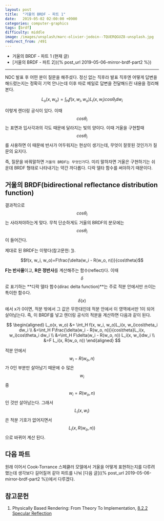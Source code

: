 ```yaml
---
layout: post
title:  "거울의 BRDF - 파트 1"
date:   2019-05-02 02:00:00 +0900
categories: computer-graphics
tags: [brdf]
difficulty: middle
image: /images/unsplash/marc-olivier-jodoin--TQUERQGUZ8-unsplash.jpg
redirect_from: /491
---
```

* 거울의 BRDF - 파트 1 (현재 글)
* [거울의 BRDF - 파트 2]({% post_url 2019-05-06-mirror-brdf-part2 %})

---

NDC 발표 후 어떤 분이 질문을 해주셨다. 정신 없는 직후라 발표 직후엔 어떻게 답변을 해드렸는지는 정확히 기억 안나는데 이후 따로 메일로 답변을 전달해드린 내용을 정리해본다.

$$L_o(x, w_o) = \int_H f(x, w_i, w_o)L_i(x, w_i)cos\theta_i dw_i$$

이렇게 렌더링 공식이 있다. 이때 $$cos\theta_i$$는 표면과 입사각과의 각도 때문에 달라지는 빛의 양이다. 이때 거울을 구현할때 $$cos\theta_i$$를 사용하면 이 때문에 반사가 어두워지는 현상이 생기는데, 무엇이 잘못된 것인가가 질문의 요지다.

즉, 질문을 바꿔말하면 `거울의 BRDF는 무엇인가`다. 미리 말하자면 거울은 구현하기는 쉬운데 BRDF 형태로 나타내기는 약간 까다롭다. 디락 델타 함수를 써야하기 때문이다.

## 거울의 BRDF(bidirectional reflectance distribution function)

결과적으로 $$cos\theta_i$$는 사라져야하는게 맞다. 무척 단순하게도 거울의 BRDF의 분모에는 $$cos\theta_i$$이 들어간다.

제대로 된 BRDF는 이렇다(참고문헌: [1][1]).

$$f(x, w_i, w_o)=F\frac{\delta(w_i - R(w_o, n))}{cos\theta}$$

**F는 반사율**이고, **R은 정반사**를 계산해주는 함수(reflect)다. 이때 $$\delta$$로 표기하는 **디락 델타 함수(dirac delta function)**는 주로 적분 안에서만 쓰이는 특이한 함수다. $$\delta(x)$$에서 x가 0이면, 적분 밖에서 그 값은 무한대인데 적분 안에서 이 영역에서만 1이 되어 살아남는다. 즉, 이 BRDF를 넣고 렌더링 공식의 적분을 계산하면 다음과 같이 된다.

$$
\begin{aligned}
L_o(x, w_o) &= \int_H f(x, w_i, w_o)L_i(x, w_i)cos\theta_i dw_i \\
&=\int_H F\frac{\delta(w_i - R(w_o, n))}{cos\theta}L_i(x, w_i)cos\theta_i dw_i \\
&=\int_H F\delta(w_i - R(w_o, n)) L_i(x, w_i)dw_i \\
&=F L_i(x, R(w_o, n))
\end{aligned}
$$

적분 안에서 $$w_i - R(w_o, n)$$가 0인 부분만 살아남기 때문에 수 많은 $$w_i$$ 중 $$w_i = R(w_o, n)$$ 인 것만 살아남는다. 그래서 $$L_i(x, w_i)$$은 적분 기호가 없어지면서 $$L_i(x, R(w_o, n))$$으로 바뀌어 계산 된다.

## 다음 파트

원래 이어서 Cook-Torrance 스페큘러 모델에서 거울을 어떻게 표현하는지를 다루려 했는데 생각보다 길어질꺼 같아 파트를 나눠
[다음 글]({% post_url 2019-05-06-mirror-brdf-part2 %})에서 다루겠다.

## 참고문헌

1. Physically Based Rendering: From Theory To Implementation, [8.2.2 Specular Reflection][1]

[1]: http://www.pbr-book.org/3ed-2018/Reflection_Models/Specular_Reflection_and_Transmission.html "Physically Based Rendering: From Theory To Implementation, 8.2.2 Specular Reflection"
